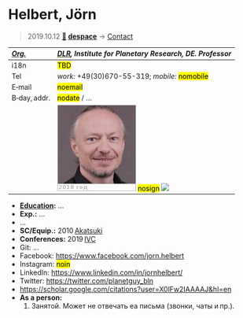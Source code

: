 # Helbert, Jörn
> 2019.10.12 **[🚀](../index/index.md) [despace](index.md)** → [Contact](contact.md)

|*[Org.](contact.md)*|*[DLR](zz_dlr.md), Institute for Planetary Research, DE. Professor*|
|:--|:--|
|i18n|<mark>TBD</mark>|
|Tel|*work:* +49(30)670-55-319; *mobile:* <mark>nomobile</mark>|
|E‑mail|<mark>noemail</mark>|
|B‑day, addr.|<mark>nodate</mark> / …|
||[![](f/contact/h/helbert1_photo_thumb.jpg)](f/contact/h/helbert1_photo.jpg) <mark>nosign</mark> [![](f/contact//1_sign_thumb.jpg)](f/contact//1_sign.png)|

   - **[Education](edu.md):** …
   - **Exp.:** …
   - …
   - **SC/Equip.:** 2010 [Akatsuki](akatsuki.md)
   - **Conferences:** 2019 [IVC](ivc_2019.md)
   - Git: …
   - Facebook: <https://www.facebook.com/jorn.helbert>
   - Instagram: <mark>noin</mark>
   - LinkedIn: <https://www.linkedin.com/in/jornhelbert/>
   - Twitter: <https://twitter.com/planetguy_bln>
   - <https://scholar.google.com/citations?user=X0lFw2IAAAAJ&hl=en>
   - **As a person:**
      1. Занятой. Может не отвечать еа письма (звонки, чаты и пр.).

